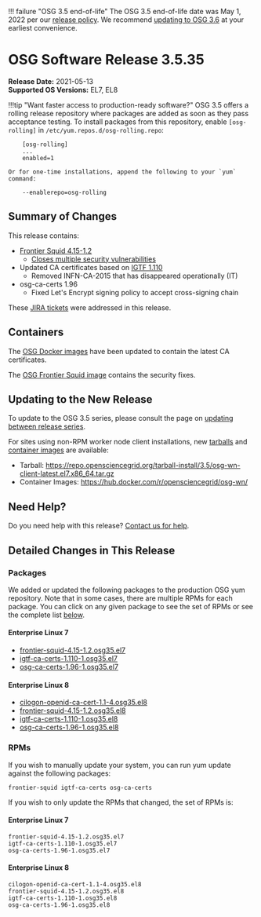 !!! failure "OSG 3.5 end-of-life"
    The OSG 3.5 end-of-life date was May 1, 2022 per our
    [release policy](https://opensciencegrid.org/technology/policy/release-series/).
    We recommend
    [updating to OSG 3.6](../updating-to-osg-36.md)
    at your earliest convenience.

OSG Software Release 3.5.35
===========================

**Release Date:** 2021-05-13  
**Supported OS Versions:** EL7, EL8

!!!tip "Want faster access to production-ready software?"
    OSG 3.5 offers a rolling release repository where packages are added as soon as they pass acceptance testing.
    To install packages from this repository, enable `[osg-rolling]` in `/etc/yum.repos.d/osg-rolling.repo`:

        [osg-rolling]
        ...
        enabled=1

    Or for one-time installations, append the following to your `yum` command:

        --enablerepo=osg-rolling

Summary of Changes
------------------

This release contains:

-   [Frontier Squid 4.15-1.2](http://frontier.cern.ch/dist/rpms/frontier-squidRELEASE_NOTES)
    -   [Closes multiple security vulnerabilities](http://lists.squid-cache.org/pipermail/squid-announce/2021-May/000127.html)
-   Updated CA certificates based on [IGTF 1.110](http://dist.eugridpma.info/distribution/igtf/current/CHANGES)
    -   Removed INFN-CA-2015 that has disappeared operationally (IT)
-   osg-ca-certs 1.96
    -   Fixed Let's Encrypt signing policy to accept cross-signing chain


These
[JIRA tickets](https://opensciencegrid.atlassian.net/issues/?jql=project%20%3D%20SOFTWARE%20AND%20fixVersion%20in%20(3.5.35)%20ORDER%20BY%20priority%20DESC%2C%20key%20DESC)
were addressed in this release.

Containers
----------

The [OSG Docker images](https://hub.docker.com/u/opensciencegrid/) have been updated to contain the latest CA certificates.

The [OSG Frontier Squid image](https://hub.docker.com/r/opensciencegrid/frontier-squid) contains the security fixes.

Updating to the New Release
---------------------------

To update to the OSG 3.5 series, please consult the page on
[updating between release series](../updating-to-osg-35.md).

For sites using non-RPM worker node client installations, new [tarballs](../../worker-node/install-wn-tarball.md) and
[container images](../../worker-node/using-wn-containers.md) are available:

- Tarball: <https://repo.opensciencegrid.org/tarball-install/3.5/osg-wn-client-latest.el7.x86_64.tar.gz>
- Container Images: <https://hub.docker.com/r/opensciencegrid/osg-wn/>

Need Help?
----------

Do you need help with this release? [Contact us for help](../../common/help.md).

Detailed Changes in This Release
--------------------------------

### Packages

We added or updated the following packages to the production OSG yum repository.
Note that in some cases, there are multiple RPMs for each package.
You can click on any given package to see the set of RPMs or see the complete list [below](#rpms).

#### Enterprise Linux 7

-   [frontier-squid-4.15-1.2.osg35.el7](https://koji.chtc.wisc.edu/koji/search?match=glob&type=build&terms=frontier-squid-4.15-1.2.osg35.el7)
-   [igtf-ca-certs-1.110-1.osg35.el7](https://koji.chtc.wisc.edu/koji/search?match=glob&type=build&terms=igtf-ca-certs-1.110-1.osg35.el7)
-   [osg-ca-certs-1.96-1.osg35.el7](https://koji.chtc.wisc.edu/koji/search?match=glob&type=build&terms=osg-ca-certs-1.96-1.osg35.el7)

#### Enterprise Linux 8

-   [cilogon-openid-ca-cert-1.1-4.osg35.el8](https://koji.chtc.wisc.edu/koji/search?match=glob&type=build&terms=cilogon-openid-ca-cert-1.1-4.osg35.el8)
-   [frontier-squid-4.15-1.2.osg35.el8](https://koji.chtc.wisc.edu/koji/search?match=glob&type=build&terms=frontier-squid-4.15-1.2.osg35.el8)
-   [igtf-ca-certs-1.110-1.osg35.el8](https://koji.chtc.wisc.edu/koji/search?match=glob&type=build&terms=igtf-ca-certs-1.110-1.osg35.el8)
-   [osg-ca-certs-1.96-1.osg35.el8](https://koji.chtc.wisc.edu/koji/search?match=glob&type=build&terms=osg-ca-certs-1.96-1.osg35.el8)

### RPMs

If you wish to manually update your system, you can run yum update against the following packages:

    frontier-squid igtf-ca-certs osg-ca-certs 

If you wish to only update the RPMs that changed, the set of RPMs is:

#### Enterprise Linux 7

``` file
frontier-squid-4.15-1.2.osg35.el7
igtf-ca-certs-1.110-1.osg35.el7
osg-ca-certs-1.96-1.osg35.el7
```

#### Enterprise Linux 8

``` file
cilogon-openid-ca-cert-1.1-4.osg35.el8
frontier-squid-4.15-1.2.osg35.el8
igtf-ca-certs-1.110-1.osg35.el8
osg-ca-certs-1.96-1.osg35.el8
```

